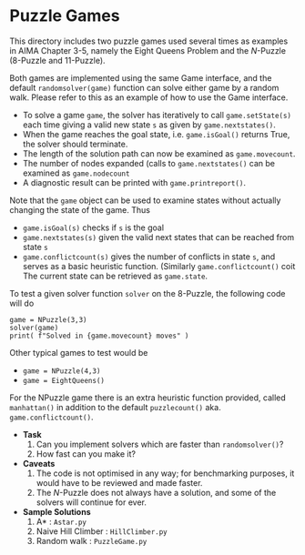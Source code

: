 # Puzzle Games

This directory includes two puzzle games used several times as examples 
in AIMA Chapter 3-5, namely the Eight Queens Problem and the $N$-Puzzle
(8-Puzzle and 11-Puzzle).

Both games are implemented using the same Game interface, and the
default `randomsolver(game)` function can solve either game by a random
walk.  Please refer to this as an example of how to use the Game
interface.

+ To solve a game `game`, the solver has iteratively to call 
  `game.setState(s)` each time giving a valid new state `s` 
  as given by `game.nextstates()`.
+ When the game reaches the goal state, i.e. `game.isGoal()`
  returns True, the solver should terminate.
+ The length of the solution path can now be examined as
  `game.movecount`.
+ The number of nodes expanded (calls to `game.nextstates()`
  can be examined as `game.nodecount`
+ A diagnostic result can be printed with `game.printreport()`.


Note that the `game` object can be used to examine states without
actually changing the state of the game.  Thus
+ `game.isGoal(s)` checks if `s` is the goal
+ `game.nextstates(s)` given the valid next states that can be 
  reached from state `s`
+ `game.conflictcount(s)` gives the number of conflicts in state `s`,
  and serves as a basic heuristic function.
  (Similarly `game.conflictcount()` coit
The current state can be retrieved as `game.state`.

To test a given solver function `solver` on the 8-Puzzle,
the following code will do
```
game = NPuzzle(3,3)
solver(game)
print( f"Solved in {game.movecount} moves" )
```
Other typical games to test would be
+ `game = NPuzzle(4,3)`
+ `game = EightQueens()`

For the NPuzzle game there is an extra heuristic function provided,
called `manhattan()` in addition to the default `puzzlecount()` aka.
`game.conflictcount()`.

+ **Task**
    1. Can you implement solvers which are faster than `randomsolver()`?
    2. How fast can you make it?
+ **Caveats**
    1. The code is not optimised in any way; for benchmarking purposes, it would
       have to be reviewed and made faster.
    2. The $N$-Puzzle does not always have a solution, and some of the solvers will
       continue for ever.
+ **Sample Solutions**
    1. A* : `Astar.py`
    2. Naive Hill Climber : `HillClimber.py`
    3. Random walk : `PuzzleGame.py`
